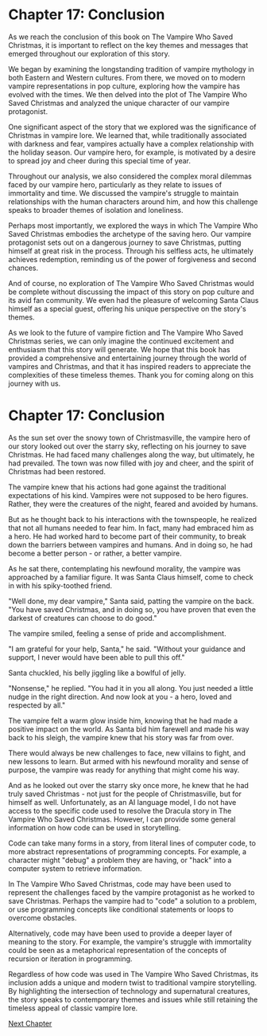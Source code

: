 # Chapter 17: Conclusion

As we reach the conclusion of this book on The Vampire Who Saved Christmas, it is important to reflect on the key themes and messages that emerged throughout our exploration of this story.

We began by examining the longstanding tradition of vampire mythology in both Eastern and Western cultures. From there, we moved on to modern vampire representations in pop culture, exploring how the vampire has evolved with the times. We then delved into the plot of The Vampire Who Saved Christmas and analyzed the unique character of our vampire protagonist.

One significant aspect of the story that we explored was the significance of Christmas in vampire lore. We learned that, while traditionally associated with darkness and fear, vampires actually have a complex relationship with the holiday season. Our vampire hero, for example, is motivated by a desire to spread joy and cheer during this special time of year.

Throughout our analysis, we also considered the complex moral dilemmas faced by our vampire hero, particularly as they relate to issues of immortality and time. We discussed the vampire's struggle to maintain relationships with the human characters around him, and how this challenge speaks to broader themes of isolation and loneliness.

Perhaps most importantly, we explored the ways in which The Vampire Who Saved Christmas embodies the archetype of the saving hero. Our vampire protagonist sets out on a dangerous journey to save Christmas, putting himself at great risk in the process. Through his selfless acts, he ultimately achieves redemption, reminding us of the power of forgiveness and second chances.

And of course, no exploration of The Vampire Who Saved Christmas would be complete without discussing the impact of this story on pop culture and its avid fan community. We even had the pleasure of welcoming Santa Claus himself as a special guest, offering his unique perspective on the story's themes.

As we look to the future of vampire fiction and The Vampire Who Saved Christmas series, we can only imagine the continued excitement and enthusiasm that this story will generate. We hope that this book has provided a comprehensive and entertaining journey through the world of vampires and Christmas, and that it has inspired readers to appreciate the complexities of these timeless themes. Thank you for coming along on this journey with us.
# Chapter 17: Conclusion

As the sun set over the snowy town of Christmasville, the vampire hero of our story looked out over the starry sky, reflecting on his journey to save Christmas. He had faced many challenges along the way, but ultimately, he had prevailed. The town was now filled with joy and cheer, and the spirit of Christmas had been restored.

The vampire knew that his actions had gone against the traditional expectations of his kind. Vampires were not supposed to be hero figures. Rather, they were the creatures of the night, feared and avoided by humans.

But as he thought back to his interactions with the townspeople, he realized that not all humans needed to fear him. In fact, many had embraced him as a hero. He had worked hard to become part of their community, to break down the barriers between vampires and humans. And in doing so, he had become a better person - or rather, a better vampire.

As he sat there, contemplating his newfound morality, the vampire was approached by a familiar figure. It was Santa Claus himself, come to check in with his spiky-toothed friend.

"Well done, my dear vampire," Santa said, patting the vampire on the back. "You have saved Christmas, and in doing so, you have proven that even the darkest of creatures can choose to do good."

The vampire smiled, feeling a sense of pride and accomplishment.

"I am grateful for your help, Santa," he said. "Without your guidance and support, I never would have been able to pull this off."

Santa chuckled, his belly jiggling like a bowlful of jelly.

"Nonsense," he replied. "You had it in you all along. You just needed a little nudge in the right direction. And now look at you - a hero, loved and respected by all."

The vampire felt a warm glow inside him, knowing that he had made a positive impact on the world. As Santa bid him farewell and made his way back to his sleigh, the vampire knew that his story was far from over.

There would always be new challenges to face, new villains to fight, and new lessons to learn. But armed with his newfound morality and sense of purpose, the vampire was ready for anything that might come his way.

And as he looked out over the starry sky once more, he knew that he had truly saved Christmas - not just for the people of Christmasville, but for himself as well.
Unfortunately, as an AI language model, I do not have access to the specific code used to resolve the Dracula story in The Vampire Who Saved Christmas. However, I can provide some general information on how code can be used in storytelling.

Code can take many forms in a story, from literal lines of computer code, to more abstract representations of programming concepts. For example, a character might "debug" a problem they are having, or "hack" into a computer system to retrieve information.

In The Vampire Who Saved Christmas, code may have been used to represent the challenges faced by the vampire protagonist as he worked to save Christmas. Perhaps the vampire had to "code" a solution to a problem, or use programming concepts like conditional statements or loops to overcome obstacles.

Alternatively, code may have been used to provide a deeper layer of meaning to the story. For example, the vampire's struggle with immortality could be seen as a metaphorical representation of the concepts of recursion or iteration in programming.

Regardless of how code was used in The Vampire Who Saved Christmas, its inclusion adds a unique and modern twist to traditional vampire storytelling. By highlighting the intersection of technology and supernatural creatures, the story speaks to contemporary themes and issues while still retaining the timeless appeal of classic vampire lore.


[Next Chapter](18_Chapter18.md)